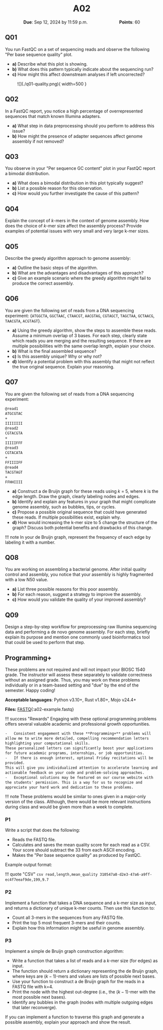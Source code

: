 <h1 align="center">
A02
</h1>

<p style="text-align: center;">
    <object hspace="50">
        <strong>Due</strong></a>: Sep 12, 2024 by 11:59 p.m.
    </object>
    <object hspace="50">
        <strong>Points</strong></a>: 60
    </object>
</p>

## Q01

You run FastQC on a set of sequencing reads and observe the following "Per base sequence quality" plot.

-   **a)** Describe what this plot is showing.
-   **b)** What does this pattern typically indicate about the sequencing run?
-   **c)** How might this affect downstream analyses if left uncorrected?

<figure markdown>
![](./q01-quality.png){ width=500 }
</figure>

## Q02

In a FastQC report, you notice a high percentage of overrepresented sequences that match known Illumina adapters.

-   **a)** What step in data preprocessing should you perform to address this issue?
-   **b)** How might the presence of adapter sequences affect genome assembly if not removed?

## Q03

You observe in your "Per sequence GC content" plot in your FastQC report a bimodal distribution.

-   **a)** What does a bimodal distribution in this plot typically suggest?
-   **b)** List a possible reason for this observation.
-   **c)** How would you further investigate the cause of this pattern?

## Q04

Explain the concept of $k$-mers in the context of genome assembly.
How does the choice of $k$-mer size affect the assembly process?
Provide examples of potential issues with very small and very large k-mer sizes.

## Q05

Describe the greedy algorithm approach to genome assembly:

-   **a)** Outline the basic steps of the algorithm.
-   **b)** What are the advantages and disadvantages of this approach?
-   **c)** Give an example scenario where the greedy algorithm might fail to produce the correct assembly.

## Q06

You are given the following set of reads from a DNA sequencing experiment:
{`ATGGCTA`, `GGCTAAC`, `CTAACGT`, `AACGTAG`, `CGTAGCT`, `TAGCTAA`, `GCTAACG`, `TAACGTA`, `ACGTAGT`}.

-   **a)** Using the greedy algorithm, show the steps to assemble these reads.
    Assume a minimum overlap of 3 bases.
    For each step, clearly state which reads you are merging and the resulting sequence.
    If there are multiple possibilities with the same overlap length, explain your choice.
-   **b)** What is the final assembled sequence?
-   **c)** Is this assembly unique?
    Why or why not?
-   **d)** Identify a potential problem with this assembly that might not reflect the true original sequence.
    Explain your reasoning.

## Q07

You are given the following set of reads from a DNA sequencing experiment:

```text
@read1
ATGCGTAC
+
IIIIIIII
@read2
CGTACGTA
+
IIIIIFFF
@read3
CGTACATA
+
FFIIIIFF
@read4
TACGTAGT
+
FFHHIIII

```

-   **a)** Construct a de Bruijn graph for these reads using $k$ = 5, where $k$ is the edge length.
    Draw the graph, clearly labeling nodes and edges.
-   **b)** Identify and explain any features in your graph that might complicate genome assembly, such as bubbles, tips, or cycles.
-   **c)** Propose a possible original sequence that could have generated these reads.
    If multiple possibilities exist, explain why.
-   **d)** How would increasing the k-mer size to 5 change the structure of the graph?
    Discuss both potential benefits and drawbacks of this change.

!!! note
    In your de Bruijn graph, represent the frequency of each edge by labeling it with a number.

## Q08

You are working on assembling a bacterial genome. After initial quality control and assembly, you notice that your assembly is highly fragmented with a low N50 value.

-   **a)** List three possible reasons for this poor assembly.
-   **b)** For each reason, suggest a strategy to improve the assembly.
-   **c)** How would you validate the quality of your improved assembly?

## Q09

Design a step-by-step workflow for preprocessing raw Illumina sequencing data and performing a de novo genome assembly.
For each step, briefly explain its purpose and mention one commonly used bioinformatics tool that could be used to perform that step.

## Programming+

These problems are not required and will not impact your BIOSC 1540 grade.
The instructor will assess these separately to validate correctness without an assigned grade.
Thus, you may work on these problems individually or in a team-based setting and "due" by the end of the semester.
Happy coding!

**Acceptable languages**: Python v3.10+, Rust v1.80+, Mojo v24.4+

**Files:** [FASTQ](./a02-example.fastq){:a02-example.fastq}

!!! success "Rewards"
    Engaging with these optional programming problems offers several valuable academic and professional growth opportunities.

    -   Consistent engagement with these **Programming+** problems will allow me to write more detailed, compelling recommendation letters highlighting your computational skills.
    These personalized letters can significantly boost your applications for future academic programs, internships, or job opportunities.
    -   If there is enough interest, optional Friday recitations will be provided.
    This will give you individualized attention to accelerate learning and actionable feedback on your code and problem-solving approaches.
    -   Exceptional solutions may be featured on our course website with the students' permission. This is a way for us to recognize and appreciate your hard work and dedication to these problems.

!!! note
    These problems would be similar to ones given in a major-only version of the class.
    Although, there would be more relevant instructions during class and would be given more than a week to complete.

### P1

Write a script that does the following:

-   Reads the FASTQ file.
-   Calculates and saves the mean quality score for each read as a CSV.
    Your score should subtract the 33 from each ASCII encoding.
-   Makes the "Per base sequence quality" as produced by FastQC.

Example output format:

!!! quote "CSV"
    ```csv
    read,length,mean_quality
    310547a8-d2e3-47a6-a9ff-ec4f7eeaf9de,199,9.7
    ```

### P2

Implement a function that takes a DNA sequence and a k-mer size as input, and returns a dictionary of unique k-mer counts.
Then use this function to:

-   Count all 3-mers in the sequences from any FASTQ file.
-   Print the top 5 most frequent 3-mers and their counts.
-   Explain how this information might be useful in genome assembly.

### P3

Implement a simple de Bruijn graph construction algorithm:

-   Write a function that takes a list of reads and a $k$-mer size (for edges) as input.
-   The function should return a dictionary representing the de Bruijn graph, where keys are ($k-1$)-mers and values are lists of possible next bases.
-   Use your function to construct a de Bruijn graph for the reads in a FASTQ file with k=4.
-   Print the node with the highest out-degree (i.e., the ($k-1$)-mer with the most possible next bases).
-   Identify any bubbles in the graph (nodes with multiple outgoing edges that later reconverge).

If you can implement a function to traverse this graph and generate a possible assembly, explain your approach and show the result.
